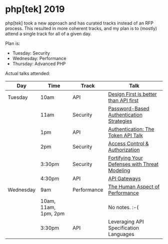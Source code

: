 # php[tek] 2019

php[tek] took a new approach and has curated tracks instead of an RFP process. This resulted in more coherent tracks, and my plan is to (mostly) attend a single track for all of a given day.

Plan is:
* Tuesday: Security
* Wednesday: Performance
* Thursday: Advanced PHP

Actual talks attended:

| Day | Time | Track | Talk |
| ----- |---|---|---|
| Tuesday |10am |API| [Design First is better than API first](./api/design-first-api-first.md)|
| |11am|Security|[Password-Based Authentication Strategies](./security/password-based-authentication.md)
| |1pm| API |[Authentication: The Token API Talk](./api/token.md)|
| |2pm| Security| [Access Control & Authorization](./security/access-control-authorization.md)
| |3:30pm| Security| [Fortifying Your Defenses with Threat Modeling](./security/threat-modeling.md)
| |4:30pm| API | [API Gateways](./api/api-gateways.md)|
| Wednesday|9am| Performance | [The Human Aspect of Performance](./performance/human-aspect.md)|
| | 10am, 11am, 1pm, 2pm | | No notes. :-( | 
| | 3:30pm | API | Leveraging API Specification Languages |

